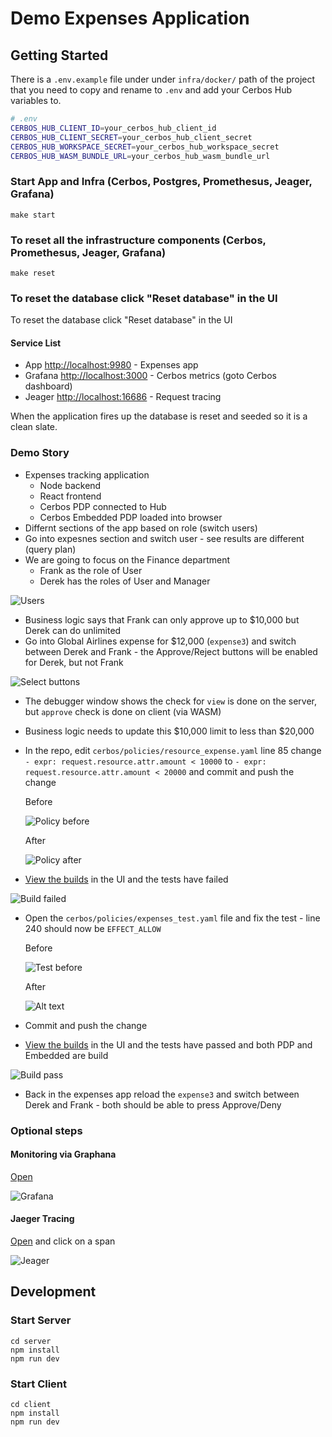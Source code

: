 # Demo Expenses Application

<!-- ## Architecture -->

<!--
![Architecture](Architecture.png) -->

## Getting Started

There is a `.env.example` file under under `infra/docker/` path of the project that you need to copy and rename to `.env` and add your Cerbos Hub variables to.

```sh
# .env
CERBOS_HUB_CLIENT_ID=your_cerbos_hub_client_id
CERBOS_HUB_CLIENT_SECRET=your_cerbos_hub_client_secret
CERBOS_HUB_WORKSPACE_SECRET=your_cerbos_hub_workspace_secret
CERBOS_HUB_WASM_BUNDLE_URL=your_cerbos_hub_wasm_bundle_url
```

### Start App and Infra (Cerbos, Postgres, Promethesus, Jeager, Grafana)

```
make start
```

### To reset all the infrastructure components (Cerbos, Promethesus, Jeager, Grafana)

`make reset`

### To reset the database click "Reset database" in the UI

To reset the database click "Reset database" in the UI

#### Service List

- App [http://localhost:9980](http://localhost:9980) - Expenses app
- Grafana [http://localhost:3000](http://localhost:3000) - Cerbos metrics (goto Cerbos dashboard)
- Jeager [http://localhost:16686](http://localhost:16686) - Request tracing

When the application fires up the database is reset and seeded so it is a clean slate.

### Demo Story

- Expenses tracking application
  - Node backend
  - React frontend
  - Cerbos PDP connected to Hub
  - Cerbos Embedded PDP loaded into browser
- Differnt sections of the app based on role (switch users)
- Go into expesnes section and switch user - see results are different (query plan)
- We are going to focus on the Finance department
  - Frank as the role of User
  - Derek has the roles of User and Manager

![Users](images/users.png)

- Business logic says that Frank can only approve up to $10,000 but Derek can do unlimited
- Go into Global Airlines expense for $12,000 (`expense3`) and switch between Derek and Frank - the Approve/Reject buttons will be enabled for Derek, but not Frank

![Select buttons](images/select-buttons.png)

- The debugger window shows the check for `view` is done on the server, but `approve` check is done on client (via WASM)
- Business logic needs to update this $10,000 limit to less than $20,000
- In the repo, edit `cerbos/policies/resource_expense.yaml` line 85 change `- expr: request.resource.attr.amount < 10000` to `- expr: request.resource.attr.amount < 20000` and commit and push the change

  Before

  ![Policy before](images/policy-before.png)

  After

  ![Policy after](images/policy-after.png)

- [View the builds](https://hub.cerbos.cloud/app/workspace/5LGZESAFI2TM/builds) in the UI and the tests have failed

![Build failed](images/build-failed.png)

- Open the `cerbos/policies/expenses_test.yaml` file and fix the test - line 240 should now be `EFFECT_ALLOW`

  Before

  ![Test before](images/test-before.png)

  After

  ![Alt text](images/test-after.png)

- Commit and push the change
- [View the builds](https://hub.cerbos.cloud/app/workspace/5LGZESAFI2TM/builds) in the UI and the tests have passed and both PDP and Embedded are build

![Build pass](images/build-pass.png)

- Back in the expenses app reload the `expense3` and switch between Derek and Frank - both should be able to press Approve/Deny

### Optional steps

#### Monitoring via Graphana

[Open](http://localhost:3000/d/fL0WClBnz/cerbos?orgId=1&refresh=10s)

![Grafana](images/grafana.png)

#### Jaeger Tracing

[Open](http://localhost:16686/search?operation=checkResource&service=expenses-api) and click on a span

![Jeager](images/jeager.png)

## Development

### Start Server

```
cd server
npm install
npm run dev
```

### Start Client

```
cd client
npm install
npm run dev
```
